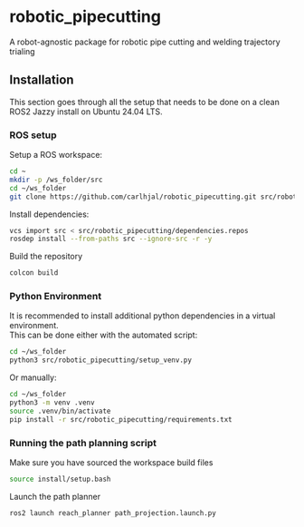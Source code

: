 # robotic_pipecutting

A robot-agnostic package for robotic pipe cutting and welding trajectory trialing

## Installation

This section goes through all the setup that needs to be done on a clean ROS2 Jazzy install on Ubuntu 24.04 LTS.

### ROS setup

Setup a ROS workspace:

``` bash
cd ~
mkdir -p /ws_folder/src
cd ~/ws_folder
git clone https://github.com/carlhjal/robotic_pipecutting.git src/robotic_pipecutting
```

Install dependencies:

``` bash
vcs import src < src/robotic_pipecutting/dependencies.repos
rosdep install --from-paths src --ignore-src -r -y
```

Build the repository

``` bash
colcon build
```

### Python Environment

It is recommended to install additional python dependencies in a virtual environment.  
This can be done either with the automated script:

``` bash
cd ~/ws_folder
python3 src/robotic_pipecutting/setup_venv.py
```

Or manually:

``` bash
cd ~/ws_folder
python3 -m venv .venv
source .venv/bin/activate
pip install -r src/robotic_pipecutting/requirements.txt
```

### Running the path planning script

Make sure you have sourced the workspace build files

``` bash
source install/setup.bash
```

Launch the path planner

``` bash
ros2 launch reach_planner path_projection.launch.py
```
